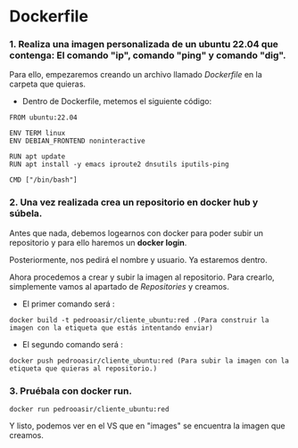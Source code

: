 # Dockerfile

### 1. Realiza una imagen personalizada de un ubuntu 22.04 que contenga: El comando "ip", comando "ping" y comando "dig".

Para ello, empezaremos creando un archivo llamado *Dockerfile* en la carpeta que quieras.

- Dentro de Dockerfile, metemos el siguiente código:
```
FROM ubuntu:22.04

ENV TERM linux
ENV DEBIAN_FRONTEND noninteractive

RUN apt update
RUN apt install -y emacs iproute2 dnsutils iputils-ping

CMD ["/bin/bash"]
```

### 2. Una vez realizada crea un repositorio en docker hub y súbela.

Antes que nada, debemos logearnos con docker para poder subir un repositorio y para ello haremos un **docker login**.

Posteriormente, nos pedirá el nombre y usuario. Ya estaremos dentro.

Ahora procedemos a crear y subir la imagen al repositorio. Para crearlo, simplemente vamos al apartado de *Repositories* y creamos.

- El primer comando será :
```
docker build -t pedrooasir/cliente_ubuntu:red .(Para construir la imagen con la etiqueta que estás intentando enviar)
```
- El segundo comando será :
```
docker push pedrooasir/cliente_ubuntu:red (Para subir la imagen con la etiqueta que quieras al repositorio.)
```

### 3. Pruébala con docker run.

```
docker run pedrooasir/cliente_ubuntu:red
```
Y listo, podemos ver en el VS que en "images" se encuentra la imagen que creamos.
